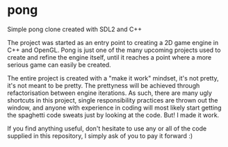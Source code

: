 pong
====

Simple pong clone created with SDL2 and C++

The project was started as an entry point to creating a 2D game engine in C++ and OpenGL. Pong is just one of the many upcoming projects used to create and refine the engine itself, until it reaches a point where a more serious game can easily be created.

The entire project is created with a "make it work" mindset, it's not pretty, it's not meant to be pretty. The prettyness will be achieved through refactorisation between engine iterations. As such, there are many ugly shortcuts in this project, single responsibility practices are thrown out the window, and anyone with experience in coding will most likely start getting the spaghetti code sweats just by looking at the code. But! I made it work.

If you find anything useful, don't hesitate to use any or all of the code supplied in this repository, I simply ask of you to pay it forward :)
